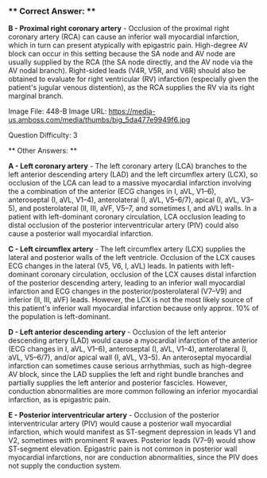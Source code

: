 ### ** Correct Answer: **

**B - Proximal right coronary artery** - Occlusion of the proximal right coronary artery (RCA) can cause an inferior wall myocardial infarction, which in turn can present atypically with epigastric pain. High-degree AV block can occur in this setting because the SA node and AV node are usually supplied by the RCA (the SA node directly, and the AV node via the AV nodal branch). Right-sided leads (V4R, V5R, and V6R) should also be obtained to evaluate for right ventricular (RV) infarction (especially given the patient's jugular venous distention), as the RCA supplies the RV via its right marginal branch.

Image File: 448-B
Image URL: https://media-us.amboss.com/media/thumbs/big_5da477e9949f6.jpg

Question Difficulty: 3

** Other Answers: **

**A - Left coronary artery** - The left coronary artery (LCA) branches to the left anterior descending artery (LAD) and the left circumflex artery (LCX), so occlusion of the LCA can lead to a massive myocardial infarction involving the a combination of the anterior (ECG changes in I, aVL, V1–6), anteroseptal (I, aVL, V1–4), anterolateral (I, aVL, V5–6/7), apical (I, aVL, V3–5), and posterolateral (II, III, aVF, V5–7, and sometimes I, and aVL) walls. In a patient with left-dominant coronary circulation, LCA occlusion leading to distal occlusion of the posterior interventricular artery (PIV) could also cause a posterior wall myocardial infarction.

**C - Left circumflex artery** - The left circumflex artery (LCX) supplies the lateral and posterior walls of the left ventricle. Occlusion of the LCX causes ECG changes in the lateral (V5, V6, I, aVL) leads. In patients with left-dominant coronary circulation, occlusion of the LCX causes distal infarction of the posterior descending artery, leading to an inferior wall myocardial infarction and ECG changes in the posterior/posterolateral (V7–V9) and inferior (II, III, aVF) leads. However, the LCX is not the most likely source of this patient's inferior wall myocardial infarction because only approx. 10% of the population is left-dominant.

**D - Left anterior descending artery** - Occlusion of the left anterior descending artery (LAD) would cause a myocardial infarction of the anterior (ECG changes in I, aVL, V1–6), anteroseptal (I, aVL, V1–4), anterolateral (I, aVL, V5–6/7), and/or apical wall (I, aVL, V3–5). An anteroseptal myocardial infarction can sometimes cause serious arrhythmias, such as high-degree AV block, since the LAD supplies the left and right bundle branches and partially supplies the left anterior and posterior fascicles. However, conduction abnormalities are more common following an inferior myocardial infarction, as is epigastric pain.

**E - Posterior interventricular artery** - Occlusion of the posterior interventricular artery (PIV) would cause a posterior wall myocardial infarction, which would manifest as ST-segment depression in leads V1 and V2, sometimes with prominent R waves. Posterior leads (V7–9) would show ST-segment elevation. Epigastric pain is not common in posterior wall myocardial infarctions, nor are conduction abnormalities, since the PIV does not supply the conduction system.

